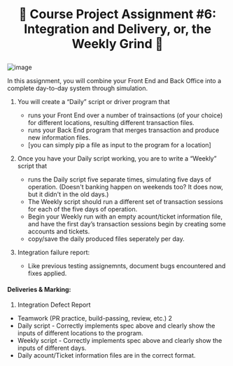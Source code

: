<h1 align="center">

:ship: Course Project Assignment #6: Integration and Delivery, or, the Weekly Grind  :ship: 

</h1>

![image](https://user-images.githubusercontent.com/8474647/94140562-689e0980-fe39-11ea-8b75-f160d6931c73.png)


In this assignment, you will combine your Front End and Back Office into a complete day-to-day system through simulation.

1. You will create a “Daily” script or driver program that 
   - runs your Front End over a number of trainsactions (of your choice) for different locations, resulting different transaction files.
   - runs your Back End program that merges transaction and produce new information files. 
   - [you can simply pip a file as input to the program for a location]
   
2. Once you have your Daily script working, you are to write a “Weekly” script that 
   - runs the Daily script five separate times, simulating five days of operation. (Doesn't banking happen on weekends too?  It does now, but it didn't in the old days.)  
   - The Weekly script should run a different set of transaction sessions for each of the five days of operation. 
   - Begin your Weekly run with an empty acount/ticket information file, and have the first day’s transaction sessions begin by creating some accounts and tickets.
   - copy/save the daily produced files seperately per day.
     
3. Integration failure report:
   - Like previous testing assignemnts, document bugs encountered and fixes applied. 


#### Deliveries & Marking:


1. Integration Defect Report 

- Teamwork (PR practice, build-passing, review, etc.) 2
- Daily script - Correctly implements spec above and clearly show the inputs of different locations to the program.
- Weekly script - Correctly implements spec above and clearly show the inputs of different days.
- Daily acount/Ticket information files are in the correct format.
